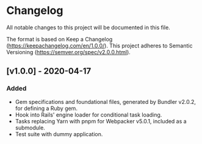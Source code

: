 # Changelog

All notable changes to this project will be documented in this file.

The format is based on Keep a Changelog (https://keepachangelog.com/en/1.0.0/). This project adheres to Semantic Versioning (https://semver.org/spec/v2.0.0.html).

## [v1.0.0] - 2020-04-17

### Added

- Gem specifications and foundational files, generated by Bundler v2.0.2, for defining a Ruby gem.
- Hook into Rails' engine loader for conditional task loading.
- Tasks replacing Yarn with pnpm for Webpacker v5.0.1, included as a submodule.
- Test suite with dummy application.
